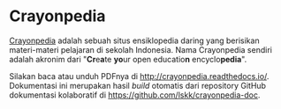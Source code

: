 # Crayonpedia

[Crayonpedia](http://crayonpedia.org/) adalah sebuah situs ensiklopedia daring yang berisikan materi-materi pelajaran di sekolah Indonesia. Nama Crayonpedia sendiri adalah akronim dari "**Cr**e**a**te **yo**ur open educatio**n** encyclo**pedia**".

Silakan baca atau unduh PDFnya di http://crayonpedia.readthedocs.io/. Dokumentasi ini merupakan hasil *build* otomatis dari repository GitHub dokumentasi kolaboratif di https://github.com/lskk/crayonpedia-doc.

